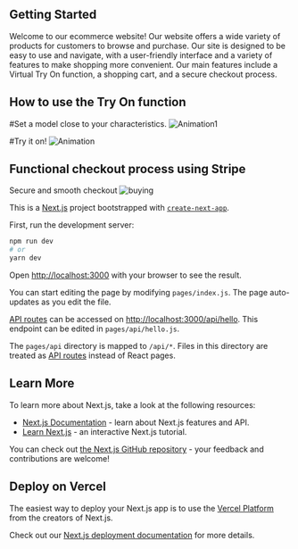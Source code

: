 ## Getting Started

Welcome to our ecommerce website! Our website offers a wide variety of products for customers to browse and purchase. Our site is designed to be easy to use and navigate, with a user-friendly interface and a variety of features to make shopping more convenient. 
Our main features include a Virtual Try On function, a shopping cart, and a secure checkout process.


## How to use the Try On function

#Set a model close to your characteristics.
![Animation1](https://user-images.githubusercontent.com/101992380/212930523-bb0e8ed1-242c-4013-9291-e9256ea6b9d8.gif)

#Try it on!
![Animation](https://user-images.githubusercontent.com/101992380/212930427-863970b0-cf6e-49cf-a785-20fce88faeff.gif)

## Functional checkout process using Stripe
Secure and smooth checkout
![buying](https://user-images.githubusercontent.com/101992380/212930552-9be43816-0377-439c-bff7-86982cd60e39.gif)

This is a [Next.js](https://nextjs.org/) project bootstrapped with [`create-next-app`](https://github.com/vercel/next.js/tree/canary/packages/create-next-app).

First, run the development server:

```bash
npm run dev
# or
yarn dev
```

Open [http://localhost:3000](http://localhost:3000) with your browser to see the result.

You can start editing the page by modifying `pages/index.js`. The page auto-updates as you edit the file.

[API routes](https://nextjs.org/docs/api-routes/introduction) can be accessed on [http://localhost:3000/api/hello](http://localhost:3000/api/hello). This endpoint can be edited in `pages/api/hello.js`.

The `pages/api` directory is mapped to `/api/*`. Files in this directory are treated as [API routes](https://nextjs.org/docs/api-routes/introduction) instead of React pages.

## Learn More

To learn more about Next.js, take a look at the following resources:

- [Next.js Documentation](https://nextjs.org/docs) - learn about Next.js features and API.
- [Learn Next.js](https://nextjs.org/learn) - an interactive Next.js tutorial.

You can check out [the Next.js GitHub repository](https://github.com/vercel/next.js/) - your feedback and contributions are welcome!

## Deploy on Vercel

The easiest way to deploy your Next.js app is to use the [Vercel Platform](https://vercel.com/new?utm_medium=default-template&filter=next.js&utm_source=create-next-app&utm_campaign=create-next-app-readme) from the creators of Next.js.

Check out our [Next.js deployment documentation](https://nextjs.org/docs/deployment) for more details.
